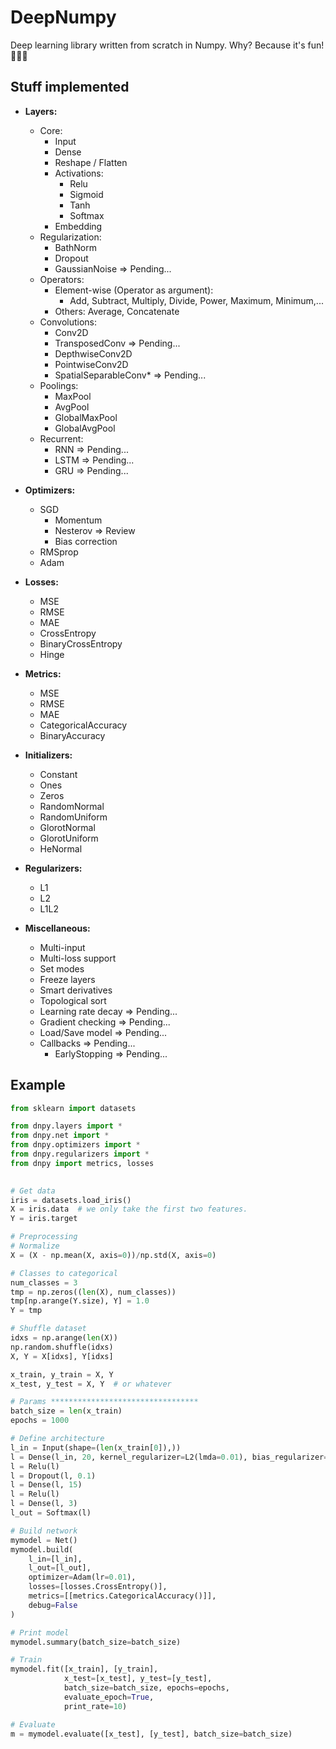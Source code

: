 # DeepNumpy

Deep learning library written from scratch in Numpy. Why? Because it's fun! 🤷🏻‍♂️


## Stuff implemented

- **Layers:**
    - Core:
        - Input
        - Dense
        - Reshape / Flatten
        - Activations:
            - Relu
            - Sigmoid
            - Tanh
            - Softmax
        - Embedding
    - Regularization:
        - BathNorm
        - Dropout
        - GaussianNoise => Pending... 
    - Operators:
        - Element-wise (Operator as argument):
            - Add, Subtract, Multiply, Divide, Power, Maximum, Minimum,...
        - Others: Average, Concatenate
    - Convolutions:
        - Conv2D
        - TransposedConv => Pending... 
        - DepthwiseConv2D
        - PointwiseConv2D
        - SpatialSeparableConv* => Pending... 
    - Poolings:
        - MaxPool
        - AvgPool
        - GlobalMaxPool
        - GlobalAvgPool
    - Recurrent:
        - RNN => Pending...
        - LSTM => Pending...
        - GRU => Pending...
   
- **Optimizers:**
    - SGD
        - Momentum
        - Nesterov => Review
        - Bias correction
    - RMSprop
    - Adam

- **Losses:**
    - MSE
    - RMSE
    - MAE
    - CrossEntropy
    - BinaryCrossEntropy
    - Hinge

- **Metrics:**
    - MSE
    - RMSE
    - MAE
    - CategoricalAccuracy
    - BinaryAccuracy
    
- **Initializers:**
    - Constant
    - Ones
    - Zeros
    - RandomNormal
    - RandomUniform
    - GlorotNormal
    - GlorotUniform
    - HeNormal
    
- **Regularizers:**
    - L1
    - L2
    - L1L2  
    
- **Miscellaneous:**
    - Multi-input
    - Multi-loss support
    - Set modes
    - Freeze layers
    - Smart derivatives
    - Topological sort
    - Learning rate decay => Pending...
    - Gradient checking => Pending...
    - Load/Save model => Pending...
    - Callbacks => Pending...
        - EarlyStopping => Pending...
    
    
## Example

```python
from sklearn import datasets

from dnpy.layers import *
from dnpy.net import *
from dnpy.optimizers import *
from dnpy.regularizers import *
from dnpy import metrics, losses
    

# Get data
iris = datasets.load_iris()
X = iris.data  # we only take the first two features.
Y = iris.target

# Preprocessing
# Normalize
X = (X - np.mean(X, axis=0))/np.std(X, axis=0)

# Classes to categorical
num_classes = 3
tmp = np.zeros((len(X), num_classes))
tmp[np.arange(Y.size), Y] = 1.0
Y = tmp

# Shuffle dataset
idxs = np.arange(len(X))
np.random.shuffle(idxs)
X, Y = X[idxs], Y[idxs]

x_train, y_train = X, Y
x_test, y_test = X, Y  # or whatever

# Params *********************************
batch_size = len(x_train)
epochs = 1000

# Define architecture
l_in = Input(shape=(len(x_train[0]),))
l = Dense(l_in, 20, kernel_regularizer=L2(lmda=0.01), bias_regularizer=L1(lmda=0.01))
l = Relu(l)
l = Dropout(l, 0.1)
l = Dense(l, 15)
l = Relu(l)
l = Dense(l, 3)
l_out = Softmax(l)

# Build network
mymodel = Net()
mymodel.build(
    l_in=[l_in],
    l_out=[l_out],
    optimizer=Adam(lr=0.01),
    losses=[losses.CrossEntropy()],
    metrics=[[metrics.CategoricalAccuracy()]],
    debug=False
)

# Print model
mymodel.summary(batch_size=batch_size)

# Train
mymodel.fit([x_train], [y_train],
            x_test=[x_test], y_test=[y_test],
            batch_size=batch_size, epochs=epochs,
            evaluate_epoch=True,
            print_rate=10)

# Evaluate
m = mymodel.evaluate([x_test], [y_test], batch_size=batch_size)
```